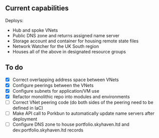 ## Current capabilities

Deploys:

- Hub and spoke VNets
- Public DNS zone and returns assigned name server
- Storage account and container for housing remote state files
- Network Watcher for the UK South region
- Houses all of the above in designated resource groups

## To do

- [x] Correct overlapping address space between VNets
- [x] Configure peerings between the VNets
- [x] Configure subnets for application/VM use
- [x] Refactor monolithic repo into modules and environments
- [ ] Correct VNet peering code (do both sides of the peering need to be defined in IaC)
- [ ] Make API call to Porkbun to automatically update name servers after deployment
- [ ] Configure DNS zone to house portfolio.skyhaven.ltd and dev.portfolio.skyhaven.ltd records